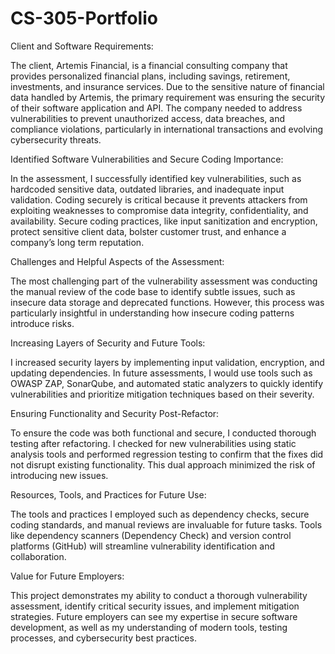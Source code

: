 # CS-305-Portfolio

Client and Software Requirements:

The client, Artemis Financial, is a financial consulting company that provides personalized financial plans, including savings, retirement, investments, and insurance services. Due to the sensitive nature of financial data handled by Artemis, the primary requirement was ensuring the security of their software application and API. The company needed to address vulnerabilities to prevent unauthorized access, data breaches, and compliance violations, particularly in international transactions and evolving cybersecurity threats.

Identified Software Vulnerabilities and Secure Coding Importance:

In the assessment, I successfully identified key vulnerabilities, such as hardcoded sensitive data, outdated libraries, and inadequate input validation. Coding securely is critical because it prevents attackers from exploiting weaknesses to compromise data integrity, confidentiality, and availability. Secure coding practices, like input sanitization and encryption, protect sensitive client data, bolster customer trust, and enhance a company’s long term reputation.

Challenges and Helpful Aspects of the Assessment:

The most challenging part of the vulnerability assessment was conducting the manual review of the code base to identify subtle issues, such as insecure data storage and deprecated functions. However, this process was particularly insightful in understanding how insecure coding patterns introduce risks.

Increasing Layers of Security and Future Tools:

I increased security layers by implementing input validation, encryption, and updating dependencies. In future assessments, I would use tools such as OWASP ZAP, SonarQube, and automated static analyzers to quickly identify vulnerabilities and prioritize mitigation techniques based on their severity.

Ensuring Functionality and Security Post-Refactor:

To ensure the code was both functional and secure, I conducted thorough testing after refactoring. I checked for new vulnerabilities using static analysis tools and performed regression testing to confirm that the fixes did not disrupt existing functionality. This dual approach minimized the risk of introducing new issues.

Resources, Tools, and Practices for Future Use:

The tools and practices I employed such as dependency checks, secure coding standards, and manual reviews are invaluable for future tasks. Tools like dependency scanners (Dependency Check) and version control platforms (GitHub) will streamline vulnerability identification and collaboration.

Value for Future Employers:

This project demonstrates my ability to conduct a thorough vulnerability assessment, identify critical security issues, and implement mitigation strategies. Future employers can see my expertise in secure software development, as well as my understanding of modern tools, testing processes, and cybersecurity best practices.
